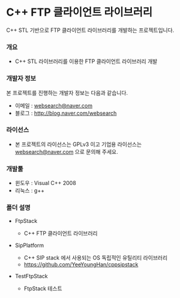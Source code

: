 # C++ FTP 클라이언트 라이브러리
C++ STL 기반으로 FTP 클라이언트 라이브러리를 개발하는 프로젝트입니다.

### 개요

* C++ STL 라이브러리를 이용한 FTP 클라이언트 라이브러리 개발

### 개발자 정보
본 프로젝트를 진행하는 개발자 정보는 다음과 같습니다.

* 이메일 : websearch@naver.com
* 블로그 : http://blog.naver.com/websearch

### 라이선스

* 본 프로젝트의 라이선스는 GPLv3 이고 기업용 라이선스는 websearch@naver.com 으로 문의해 주세요.

### 개발툴

* 윈도우 : Visual C++ 2008
* 리눅스 : g++

### 폴더 설명

* FtpStack
  * C++ FTP 클라이언트 라이브러리
  
* SipPlatform
  * C++ SIP stack 에서 사용되는 OS 독립적인 유틸리티 라이브러리
  * https://github.com/YeeYoungHan/cppsipstack

* TestFtpStack
  * FtpStack 테스트 
